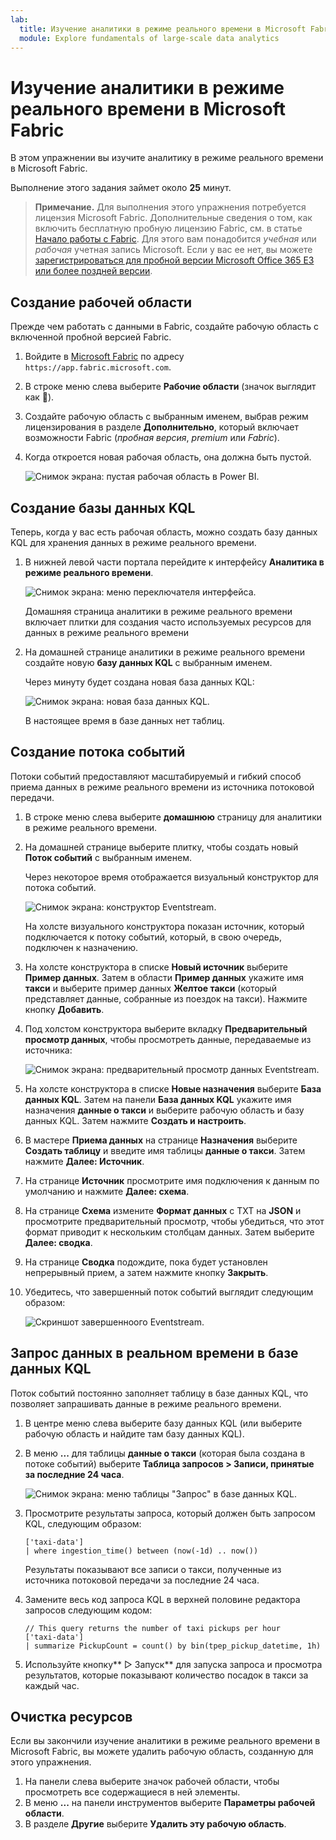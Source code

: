 ```yaml
---
lab:
  title: Изучение аналитики в режиме реального времени в Microsoft Fabric
  module: Explore fundamentals of large-scale data analytics
---
```


# Изучение аналитики в режиме реального времени в Microsoft Fabric

В этом упражнении вы изучите аналитику в режиме реального времени в Microsoft Fabric.

Выполнение этого задания займет около **25** минут.

> **Примечание.** Для выполнения этого упражнения потребуется лицензия Microsoft Fabric. Дополнительные сведения о том, как включить бесплатную пробную лицензию Fabric, см. в статье [Начало работы с Fabric](https://learn.microsoft.com/fabric/get-started/fabric-trial). Для этого вам понадобится *учебная* или *рабочая* учетная запись Microsoft. Если у вас ее нет, вы можете [зарегистрироваться для пробной версии Microsoft Office 365 E3 или более поздней версии](https://www.microsoft.com/microsoft-365/business/compare-more-office-365-for-business-plans).

## Создание рабочей области

Прежде чем работать с данными в Fabric, создайте рабочую область с включенной пробной версией Fabric.

1. Войдите в [Microsoft Fabric](https://app.fabric.microsoft.com) по адресу `https://app.fabric.microsoft.com`.
2. В строке меню слева выберите **Рабочие области** (значок выглядит как ).
3. Создайте рабочую область с выбранным именем, выбрав режим лицензирования в разделе **Дополнительно**, который включает возможности Fabric (*пробная версия*, *premium* или *Fabric*).
4. Когда откроется новая рабочая область, она должна быть пустой.

    ![Снимок экрана: пустая рабочая область в Power BI.](./images/new-workspace.png)

## Создание базы данных KQL

Теперь, когда у вас есть рабочая область, можно создать базу данных KQL для хранения данных в режиме реального времени.

1. В нижней левой части портала перейдите к интерфейсу **Аналитика в режиме реального времени**.

    ![Снимок экрана: меню переключателя интерфейса.](./images/fabric-real-time.png)

    Домашняя страница аналитики в режиме реального времени включает плитки для создания часто используемых ресурсов для данных в режиме реального времени

2. На домашней странице аналитики в режиме реального времени создайте новую **базу данных KQL** с выбранным именем.

    Через минуту будет создана новая база данных KQL:

    ![Снимок экрана: новая база данных KQL.](./images/kql-database.png)

    В настоящее время в базе данных нет таблиц.

## Создание потока событий

Потоки событий предоставляют масштабируемый и гибкий способ приема данных в режиме реального времени из источника потоковой передачи.

1. В строке меню слева выберите **домашнюю** страницу для аналитики в режиме реального времени.
1. На домашней странице выберите плитку, чтобы создать новый **Поток событий** с выбранным именем.

    Через некоторое время отображается визуальный конструктор для потока событий.

    ![Снимок экрана: конструктор Eventstream.](./images/eventstream-designer.png)

    На холсте визуального конструктора показан источник, который подключается к потоку событий, который, в свою очередь, подключен к назначению.

1. На холсте конструктора в списке **Новый источник** выберите **Пример данных**. Затем в области **Пример данных** укажите имя **такси** и выберите пример данных **Желтое такси** (который представляет данные, собранные из поездок на такси). Нажмите кнопку **Добавить**.
1. Под холстом конструктора выберите вкладку **Предварительный просмотр данных**, чтобы просмотреть данные, передаваемые из источника:

    ![Снимок экрана: предварительный просмотр данных Eventstream.](./images/eventstream-preview.png)

1. На холсте конструктора в списке **Новые назначения** выберите **База данных KQL**. Затем на панели **База данных KQL** укажите имя назначения **данные о такси** и выберите рабочую область и базу данных KQL. Затем нажмите **Создать и настроить**.
1. В мастере **Приема данных** на странице **Назначения** выберите **Создать таблицу** и введите имя таблицы **данные о такси**. Затем нажмите **Далее: Источник**.
1. На странице **Источник** просмотрите имя подключения к данным по умолчанию и нажмите **Далее: схема**.
1. На странице **Схема** измените **Формат данных** с TXT на **JSON** и просмотрите предварительный просмотр, чтобы убедиться, что этот формат приводит к нескольким столбцам данных. Затем выберите **Далее: сводка**.
1. На странице **Сводка** подождите, пока будет установлен непрерывный прием, а затем нажмите кнопку **Закрыть**.
1. Убедитесь, что завершенный поток событий выглядит следующим образом:

    ![Скриншот завершенноого Eventstream.](./images/complete-eventstream.png)

## Запрос данных в реальном времени в базе данных KQL

Поток событий постоянно заполняет таблицу в базе данных KQL, что позволяет запрашивать данные в режиме реального времени.

1. В центре меню слева выберите базу данных KQL (или выберите рабочую область и найдите там базу данных KQL).
1. В меню **...** для таблицы **данные о такси** (которая была создана в потоке событий) выберите **Таблица запросов > Записи, принятые за последние 24 часа**.

    ![Снимок экрана: меню таблицы "Запрос" в базе данных KQL.](./images/kql-query.png)

1. Просмотрите результаты запроса, который должен быть запросом KQL, следующим образом:

    ```kql
    ['taxi-data']
    | where ingestion_time() between (now(-1d) .. now())
    ```

    Результаты показывают все записи о такси, полученные из источника потоковой передачи за последние 24 часа.

1. Замените весь код запроса KQL в верхней половине редактора запросов следующим кодом:

    ```kql
    // This query returns the number of taxi pickups per hour
    ['taxi-data']
    | summarize PickupCount = count() by bin(tpep_pickup_datetime, 1h)
    ```

1. Используйте кнопку** ▷ Запуск** для запуска запроса и просмотра результатов, которые показывают количество посадок в такси за каждый час.

## Очистка ресурсов

Если вы закончили изучение аналитики в режиме реального времени в Microsoft Fabric, вы можете удалить рабочую область, созданную для этого упражнения.

1. На панели слева выберите значок рабочей области, чтобы просмотреть все содержащиеся в ней элементы.
2. В меню **...** на панели инструментов выберите **Параметры рабочей области**.
3. В разделе **Другие** выберите **Удалить эту рабочую область**.
